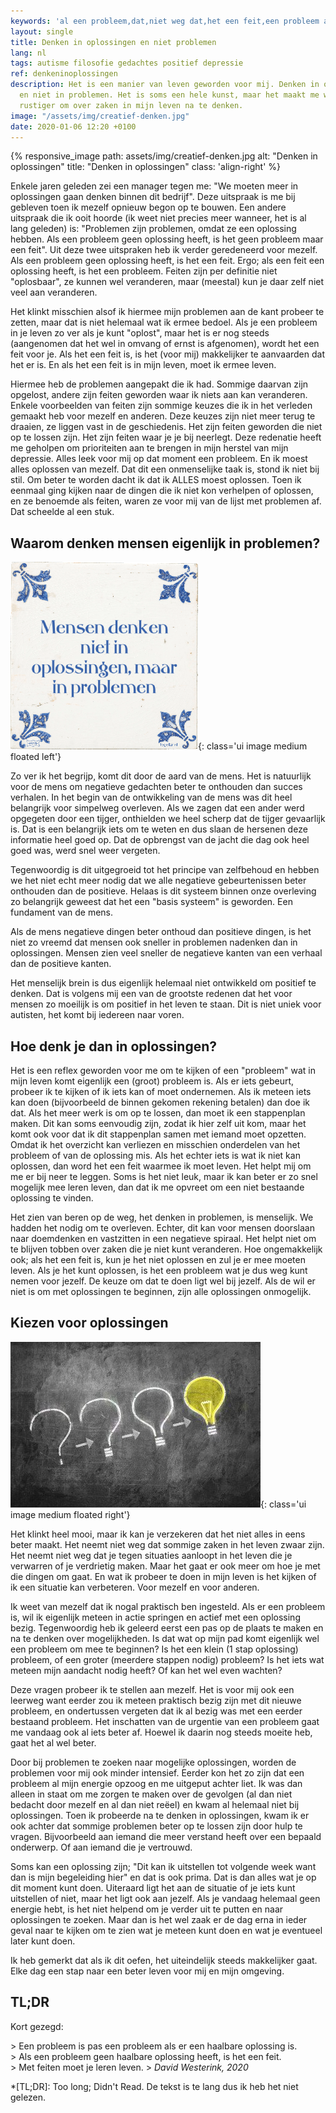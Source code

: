 ```yaml
---
keywords: 'al een probleem,dat,niet weg dat,het een feit,een probleem al'
layout: single
title: Denken in oplossingen en niet problemen
lang: nl
tags: autisme filosofie gedachtes positief depressie
ref: denkeninoplossingen
description: Het is een manier van leven geworden voor mij. Denken in oplossingen
  en niet in problemen. Het is soms een hele kunst, maar het maakt me wel een stuk
  rustiger om over zaken in mijn leven na te denken.
image: "/assets/img/creatief-denken.jpg"
date: 2020-01-06 12:20 +0100
---
```

{% responsive_image path: assets/img/creatief-denken.jpg alt: "Denken in oplossingen" title: "Denken in oplossingen" class: 'align-right' %}

Enkele jaren geleden zei een manager tegen me: "We moeten meer in oplossingen gaan denken binnen dit bedrijf". Deze uitspraak is me bij gebleven toen ik mezelf opnieuw begon op te bouwen. Een andere uitspraak die ik ooit hoorde (ik weet niet precies meer wanneer, het is al lang geleden) is: "Problemen zijn problemen, omdat ze een oplossing hebben. Als een probleem geen oplossing heeft, is het geen probleem maar een feit".
Uit deze twee uitspraken heb ik verder geredeneerd voor mezelf. Als een probleem geen oplossing heeft, is het een feit. Ergo; als een feit een oplossing heeft, is het een probleem. Feiten zijn per definitie niet "oplosbaar", ze kunnen wel veranderen, maar (meestal) kun je daar zelf niet veel aan veranderen.

Het klinkt misschien alsof ik hiermee mijn problemen aan de kant probeer te zetten, maar dat is niet helemaal wat ik ermee bedoel. Als je een probleem in je leven zo ver als je kunt "oplost", maar het is er nog steeds (aangenomen dat het wel in omvang of ernst is afgenomen), wordt het een feit voor je. Als het een feit is, is het (voor mij) makkelijker te aanvaarden dat het er is. En als het een feit is in mijn leven, moet ik ermee leven.

Hiermee heb de problemen aangepakt die ik had. Sommige daarvan zijn opgelost, andere zijn feiten geworden waar ik niets aan kan veranderen. Enkele voorbeelden van feiten zijn sommige keuzes die ik in het verleden gemaakt heb voor mezelf en anderen. Deze keuzes zijn niet meer terug te draaien, ze liggen vast in de geschiedenis. Het zijn feiten geworden die niet op te lossen zijn. Het zijn feiten waar je je bij neerlegt. Deze redenatie heeft me geholpen om prioriteiten aan te brengen in mijn herstel van mijn depressie. Alles leek voor mij op dat moment een probleem. En ik moest alles oplossen van mezelf. Dat dit een onmenselijke taak is, stond ik niet bij stil. Om beter te worden dacht ik dat ik ALLES moest oplossen. Toen ik eenmaal ging kijken naar de dingen die ik niet kon verhelpen of oplossen, en ze benoemde als feiten, waren ze voor mij van de lijst met problemen af. Dat scheelde al een stuk.

## Waarom denken mensen eigenlijk in problemen?
![Mensen denken niet in oplossingen, maar in problemen](/assets/img/mensen-denken-niet-in-oplossingen-maar-in-problemen.png){: class='ui image medium floated left'}

Zo ver ik het begrijp, komt dit door de aard van de mens. Het is natuurlijk voor de mens om negatieve gedachten beter te onthouden dan succes verhalen. In het begin van de ontwikkeling van de mens was dit heel belangrijk voor simpelweg overleven. Als we zagen dat een ander werd opgegeten door een tijger, onthielden we heel scherp dat de tijger gevaarlijk is. Dat is een belangrijk iets om te weten en dus slaan de hersenen deze informatie heel goed op. Dat de opbrengst van de jacht die dag ook heel goed was, werd snel weer vergeten.

Tegenwoordig is dit uitgegroeid tot het principe van zelfbehoud en hebben we het niet echt meer nodig dat we alle negatieve gebeurtenissen beter onthouden dan de positieve. Helaas is dit systeem binnen onze overleving zo belangrijk geweest dat het een "basis systeem" is geworden. Een fundament van de mens.

Als de mens negatieve dingen beter onthoud dan positieve dingen, is het niet zo vreemd dat mensen ook sneller in problemen nadenken dan in oplossingen. Mensen zien veel sneller de negatieve kanten van een verhaal dan de positieve kanten.

Het menselijk brein is dus eigenlijk helemaal niet ontwikkeld om positief te denken. Dat is volgens mij een van de grootste redenen dat het voor mensen zo moeilijk is om positief in het leven te staan. Dit is niet uniek voor autisten, het komt bij iedereen naar voren.

## Hoe denk je dan in oplossingen?

Het is een reflex geworden voor me om te kijken of een "probleem" wat in mijn leven komt eigenlijk een (groot) probleem is. Als er iets gebeurt, probeer ik te kijken of ik iets kan of moet ondernemen. Als ik meteen iets kan doen (bijvoorbeeld de binnen gekomen rekening betalen) dan doe ik dat. Als het meer werk is om op te lossen, dan moet ik een stappenplan maken. Dit kan soms eenvoudig zijn, zodat ik hier zelf uit kom, maar het komt ook voor dat ik dit stappenplan samen met iemand moet opzetten. Omdat ik het overzicht kan verliezen en misschien onderdelen van het probleem of van de oplossing mis.
Als het echter iets is wat ik niet kan oplossen, dan word het een feit waarmee ik moet leven. Het helpt mij om me er bij neer te leggen. Soms is het niet leuk, maar ik kan beter er zo snel mogelijk mee leren leven, dan dat ik me opvreet om een niet bestaande oplossing te vinden.

Het zien van beren op de weg, het denken in problemen, is menselijk. We hadden het nodig om te overleven. Echter, dit kan voor mensen doorslaan naar doemdenken en vastzitten in een negatieve spiraal. Het helpt niet om te blijven tobben over zaken die je niet kunt veranderen. Hoe ongemakkelijk ook; als het een feit is, kun je het niet oplossen en zul je er mee moeten leven. Als je het kunt oplossen, is het een probleem wat je dus weg kunt nemen voor jezelf. De keuze om dat te doen ligt wel bij jezelf. Als de wil er niet is om met oplossingen te beginnen, zijn alle oplossingen onmogelijk.

## Kiezen voor oplossingen
![Denken in oplossingen](/assets/img/solutions1.jpg){: class='ui image medium floated right'}

Het klinkt heel mooi, maar ik kan je verzekeren dat het niet alles in eens beter maakt. Het neemt niet weg dat sommige zaken in het leven zwaar zijn. Het neemt niet weg dat je tegen situaties aanloopt in het leven die je verwarren of je verdrietig maken. Maar het gaat er ook meer om hoe je met die dingen om gaat. En wat ik probeer te doen in mijn leven is het kijken of ik een situatie kan verbeteren. Voor mezelf en voor anderen.

Ik weet van mezelf dat ik nogal praktisch ben ingesteld. Als er een probleem is, wil ik eigenlijk meteen in actie springen en actief met een oplossing bezig. Tegenwoordig heb ik geleerd eerst een pas op de plaats te maken en na te denken over mogelijkheden. Is dat wat op mijn pad komt eigenlijk wel een probleem om mee te beginnen? Is het een klein (1 stap oplossing) probleem, of een groter (meerdere stappen nodig) probleem? Is het iets wat meteen mijn aandacht nodig heeft? Of kan het wel even wachten?

Deze vragen probeer ik te stellen aan mezelf. Het is voor mij ook een leerweg want eerder zou ik meteen praktisch bezig zijn met dit nieuwe probleem, en ondertussen vergeten dat ik al bezig was met een eerder bestaand probleem. Het inschatten van de urgentie van een probleem gaat me vandaag ook al iets beter af. Hoewel ik daarin nog steeds moeite heb, gaat het al wel beter.

Door bij problemen te zoeken naar mogelijke oplossingen, worden de problemen voor mij ook minder intensief. Eerder kon het zo zijn dat een probleem al mijn energie opzoog en me uitgeput achter liet. Ik was dan alleen in staat om me zorgen te maken over de gevolgen (al dan niet bedacht door mezelf en al dan niet reëel) en kwam al helemaal niet bij oplossingen. Toen ik probeerde na te denken in oplossingen, kwam ik er ook achter dat sommige problemen beter op te lossen zijn door hulp te vragen. Bijvoorbeeld aan iemand die meer verstand heeft over een bepaald onderwerp. Of aan iemand die je vertrouwd.

Soms kan een oplossing zijn; "Dit kan ik uitstellen tot volgende week want dan is mijn begeleiding hier" en dat is ook prima. Dat is dan alles wat je op dit moment kunt doen. Uiteraard ligt het aan de situatie of je iets kunt uitstellen of niet, maar het ligt ook aan jezelf. Als je vandaag helemaal geen energie hebt, is het niet helpend om je verder uit te putten en naar oplossingen te zoeken. Maar dan is het wel zaak er de dag erna in ieder geval naar te kijken om te zien wat je meteen kunt doen en wat je eventueel later kunt doen.

Ik heb gemerkt dat als ik dit oefen, het uiteindelijk steeds makkelijker gaat. Elke dag een stap naar een beter leven voor mij en mijn omgeving.

## TL;DR

Kort gezegd:

<div class='quote' markdown="1">
> Een probleem is pas een probleem als er een haalbare oplossing is.<br/>
> Als een probleem geen haalbare oplossing heeft, is het een feit.<br/>
> Met feiten moet je leren leven.
> <cite>David Westerink, 2020</cite>
</div>

*[TL;DR]: Too long; Didn't Read. De tekst is te lang dus ik heb het niet gelezen.
